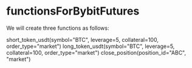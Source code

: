 # functionsForBybitFutures

We will create three functions as follows:

short_token_usdt(symbol="BTC", leverage=5, collateral=100, order_type="market")
long_token_usdt(symbol="BTC", leverage=5, collateral=100, order_type="market")
close_position(position_id="ABC", "market")
